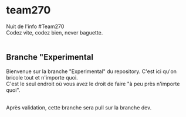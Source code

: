 # team270
Nuit de l'info #Team270<br>
Codez vite, codez bien, never baguette.<br><br>

<h2>Branche "Experimental</h2>
<p>Bienvenue sur la branche "Experimental" du repository. C'est ici qu'on bricole tout et n'importe quoi.<br>
C'est le seul endroit où vous avez le droit de faire "à peu près n'importe quoi".<br><br>

Après validation, cette branche sera pull sur la branche dev.</p>

